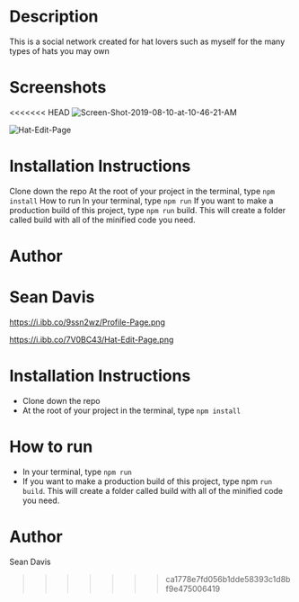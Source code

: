 # Description

This is a social network created for hat lovers such as myself for the many types of hats you may own

# Screenshots

<<<<<<< HEAD
<img src="https://i.ibb.co/zWMjRBw/Screen-Shot-2019-08-10-at-10-46-21-AM.png" alt="Screen-Shot-2019-08-10-at-10-46-21-AM" border="0">

<img src="https://i.ibb.co/7V0BC43/Hat-Edit-Page.png" alt="Hat-Edit-Page" border="0">

# Installation Instructions

Clone down the repo
At the root of your project in the terminal, type `npm install`
How to run
In your terminal, type `npm run`
If you want to make a production build of this project, type `npm run` build. This will create a folder called build with all of the minified code you need.

# Author

Sean Davis
=======
https://i.ibb.co/9ssn2wz/Profile-Page.png

https://i.ibb.co/7V0BC43/Hat-Edit-Page.png



# Installation Instructions

* Clone down the repo
* At the root of your project in the terminal, type `npm install`

# How to run

* In your terminal, type `npm run`
* If you want to make a production build of this project, type npm `run build`. This will create a folder called build with all of the minified code you need.

# Author

Sean Davis
>>>>>>> ca1778e7fd056b1dde58393c1d8bf9e475006419
